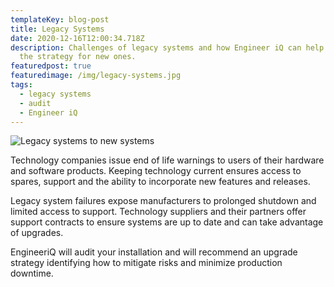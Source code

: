 ```yaml
---
templateKey: blog-post
title: Legacy Systems
date: 2020-12-16T12:00:34.718Z
description: Challenges of legacy systems and how Engineer iQ can help create
  the strategy for new ones.
featuredpost: true
featuredimage: /img/legacy-systems.jpg
tags:
  - legacy systems
  - audit
  - Engineer iQ
---
```

![Legacy systems to new systems](/img/legacy-systems.jpg)

Technology companies issue end of life warnings to users of their hardware and software products. Keeping technology current ensures access to spares, support and the ability to incorporate new features and releases.


Legacy system failures expose manufacturers to prolonged shutdown and limited access to support. Technology suppliers and their partners offer support contracts to ensure systems are up to date and can take advantage of upgrades.


EngineeriQ will audit your installation and will recommend an upgrade strategy identifying how to mitigate risks and minimize production downtime.